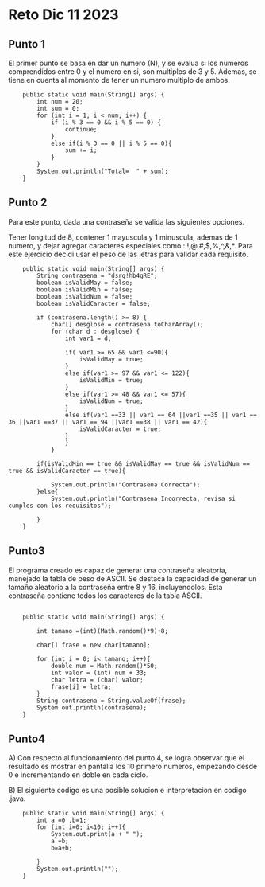 # Reto Dic 11 2023



## Punto 1 

El primer punto se basa en dar un numero (N), y se evalua si los numeros comprendidos entre 0 y el numero en si, son multiplos de  3 y 5. Ademas, se tiene en cuenta al momento de tener un numero multiplo de ambos.

````
    public static void main(String[] args) {
        int num = 20;
        int sum = 0;
        for (int i = 1; i < num; i++) {
            if (i % 3 == 0 && i % 5 == 0) {
                continue;
            }
            else if(i % 3 == 0 || i % 5 == 0){
                sum += i;
            }
        }
        System.out.println("Total=  " + sum);
    }
````



## Punto 2

Para este punto, dada una contraseña se valida las siguientes opciones.

Tener longitud de 8, contener 1 mayuscula y 1 minuscula, ademas de 1 numero, y dejar agregar caracteres especiales como : !,@,#,$,%,^,&,*. Para este ejercicio decidi usar el peso de las letras para validar cada requisito.

````
    public static void main(String[] args) {
        String contrasena = "dsrg!hb4gRE";
        boolean isValidMay = false;
        boolean isValidMin = false;
        boolean isValidNum = false;
        boolean isValidCaracter = false;

        if (contrasena.length() >= 8) {
            char[] desglose = contrasena.toCharArray();
            for (char d : desglose) {
                int var1 = d;
                
                if( var1 >= 65 && var1 <=90){
                    isValidMay = true;
                }
                else if(var1 >= 97 && var1 <= 122){
                    isValidMin = true;
                }
                else if(var1 >= 48 && var1 <= 57){
                    isValidNum = true;
                }
                else if(var1 ==33 || var1 == 64 ||var1 ==35 || var1 == 36 ||var1 ==37 || var1 == 94 ||var1 ==38 || var1 == 42){
                    isValidCaracter = true;
                }
                }
            }
       
        if(isValidMin == true && isValidMay == true && isValidNum == true && isValidCaracter == true){
            
            System.out.println("Contrasena Correcta");
        }else{
            System.out.println("Contrasena Incorrecta, revisa si cumples con los requisitos");
              
        }
    }

````







## Punto3

 El programa creado es capaz de generar una contraseña aleatoria, manejado la tabla de peso de ASCII.  Se destaca la capacidad de generar un tamaño aleatorio a la contraseña entre 8 y 16, incluyendolos.  Esta contraseña contiene todos los caracteres de la tabla ASCII.

````

    public static void main(String[] args) {
        
        int tamano =(int)(Math.random()*9)+8;
        
        char[] frase = new char[tamano];
        
        for (int i = 0; i< tamano; i++){
            double num = Math.random()*50;
            int valor = (int) num + 33;
            char letra = (char) valor;
            frase[i] = letra;
        }
        String contrasena = String.valueOf(frase);
        System.out.println(contrasena);
    }    

````







## Punto4

A)  Con respecto al funcionamiento del punto 4, se logra observar que el resultado es mostrar en pantalla los 10 primero numeros, empezando desde 0 e incrementando en doble en cada ciclo.



B) El siguiente codigo es una posible solucion e interpretacion en codigo .java.

````
    public static void main(String[] args) {
        int a =0 ,b=1;
        for (int i=0; i<10; i++){
            System.out.print(a + " ");
            a =b;
            b=a+b;
            
        }
        System.out.println("");
    }
````

